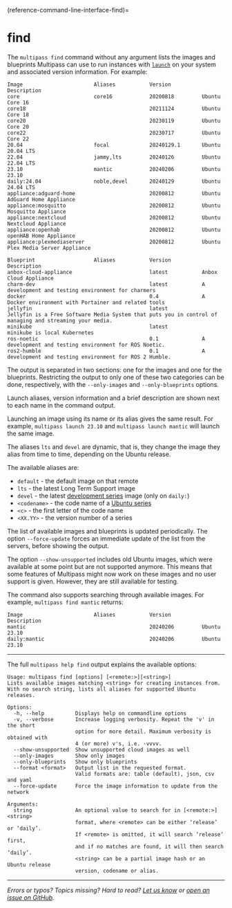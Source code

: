 (reference-command-line-interface-find)=
# find

The `multipass find` command without any argument lists the images and blueprints Multipass can use to run instances with [`launch`](/reference/command-line-interface/launch) on your system and associated version information. For example:

```{code-block} text
Image                       Aliases           Version          Description
core                        core16            20200818         Ubuntu Core 16
core18                                        20211124         Ubuntu Core 18
core20                                        20230119         Ubuntu Core 20
core22                                        20230717         Ubuntu Core 22
20.04                       focal             20240129.1       Ubuntu 20.04 LTS
22.04                       jammy,lts         20240126         Ubuntu 22.04 LTS
23.10                       mantic            20240206         Ubuntu 23.10
daily:24.04                 noble,devel       20240129         Ubuntu 24.04 LTS
appliance:adguard-home                        20200812         Ubuntu AdGuard Home Appliance
appliance:mosquitto                           20200812         Ubuntu Mosquitto Appliance
appliance:nextcloud                           20200812         Ubuntu Nextcloud Appliance
appliance:openhab                             20200812         Ubuntu openHAB Home Appliance
appliance:plexmediaserver                     20200812         Ubuntu Plex Media Server Appliance

Blueprint                   Aliases           Version          Description
anbox-cloud-appliance                         latest           Anbox Cloud Appliance
charm-dev                                     latest           A development and testing environment for charmers
docker                                        0.4              A Docker environment with Portainer and related tools
jellyfin                                      latest           Jellyfin is a Free Software Media System that puts you in control of managing and streaming your media.
minikube                                      latest           minikube is local Kubernetes
ros-noetic                                    0.1              A development and testing environment for ROS Noetic.
ros2-humble                                   0.1              A development and testing environment for ROS 2 Humble.
```

The output is separated in two sections: one for the images and one for the blueprints. Restricting the output to only one of these two categories can be done, respectively, with the `--only-images` and `--only-blueprints` options.

Launch aliases, version information and a brief description are shown next to each name in the command output.

Launching an image using its name or its alias gives the same result. For example, `multipass launch 23.10`  and  `multipass launch mantic` will launch the same image. 

The aliases `lts` and `devel` are dynamic, that is, they change the image they alias from time to time, depending on the Ubuntu release.

The available aliases are:
- `default` - the default image on that remote
- `lts` - the latest Long Term Support image
- `devel` - the latest [development series](https://launchpad.net/ubuntu/devel) image (only on `daily:`)
- `<codename>` - the code name of a [Ubuntu series](https://launchpad.net/ubuntu/+series)
- `<c>` - the first letter of the code name
- `<XX.YY>` - the version number of a series

The list of available images and blueprints is updated periodically. The option `--force-update` forces an immediate update of the list from the servers, before showing the output.

The option `--show-unsupported` includes old Ubuntu images, which were available at some point but are not supported anymore. This means that some features of Multipass might now work on these images and no user support is given. However, they are still available for testing.

The command also supports searching through available images. For example, `multipass find mantic`  returns:

```{code-block} text
Image                       Aliases           Version          Description
mantic                                        20240206         Ubuntu 23.10
daily:mantic                                  20240206         Ubuntu 23.10
```

---

The full `multipass help find` output explains the available options:

```{code-block} text
Usage: multipass find [options] [<remote:>][<string>]
Lists available images matching <string> for creating instances from.
With no search string, lists all aliases for supported Ubuntu releases.

Options:
  -h, --help          Displays help on commandline options
  -v, --verbose       Increase logging verbosity. Repeat the 'v' in the short
                      option for more detail. Maximum verbosity is obtained with
                      4 (or more) v's, i.e. -vvvv.
  --show-unsupported  Show unsupported cloud images as well
  --only-images       Show only images
  --only-blueprints   Show only blueprints
  --format <format>   Output list in the requested format.
                      Valid formats are: table (default), json, csv and yaml
  --force-update      Force the image information to update from the network

Arguments:
  string              An optional value to search for in [<remote:>]<string>
                      format, where <remote> can be either ‘release’ or ‘daily’.
                      If <remote> is omitted, it will search ‘release‘ first,
                      and if no matches are found, it will then search ‘daily‘.
                      <string> can be a partial image hash or an Ubuntu release
                      version, codename or alias.
```

---

*Errors or typos? Topics missing? Hard to read? <a href="https://docs.google.com/forms/d/e/1FAIpQLSd0XZDU9sbOCiljceh3rO_rkp6vazy2ZsIWgx4gsvl_Sec4Ig/viewform?usp=pp_url&entry.317501128=https://canonical.com/multipass/docs/find-command" target="_blank">Let us know</a> or <a href="https://github.com/canonical/multipass/issues/new/choose" target="_blank">open an issue on GitHub</a>.*